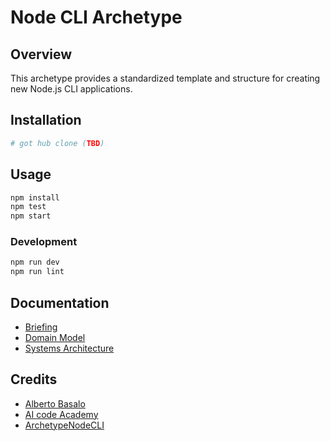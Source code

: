 # Node CLI Archetype

## Overview

This archetype provides a standardized template and structure for creating new Node.js CLI applications.

## Installation

```bash
# got hub clone (TBD)
```

## Usage

```bash
npm install
npm test
npm start
```

### Development

```bash
npm run dev
npm run lint
```

## Documentation

- [Briefing](/docs/briefing.blueprint.md)
- [Domain Model](/docs/domain-model.blueprint.md)
- [Systems Architecture](/docs/systems-architecture.blueprint.md)

## Credits

- [Alberto Basalo](https://albertobasalo.dev)
- [AI code Academy](https://aicode.academy)
- [ArchetypeNodeCLI](https://github.com/AIcodeAcademy/ArchetypeNodeCLI)


